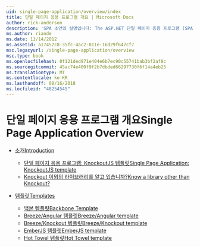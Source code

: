 ```yaml
---
uid: single-page-application/overview/index
title: 단일 페이지 응용 프로그램 개요 | Microsoft Docs
author: rick-anderson
description: 'SPA 초안의 설명입니다: The ASP.NET 단일 페이지 응용 프로그램 (SPA)은 MVC 4 베타 미리 보기의 새로운 기능입니다. 더 나은-종단 e 제공 하는 중...'
ms.author: riande
ms.date: 11/14/2012
ms.assetid: a17452c8-35fc-4ac2-811e-16d29f647cf7
msc.legacyurl: /single-page-application/overview
msc.type: book
ms.openlocfilehash: 0f121ded971e404e6b7ec90c55741bab3bf2af8c
ms.sourcegitcommit: 45ac74e400f9f2b7dbded66297730f6f14a4eb25
ms.translationtype: MT
ms.contentlocale: ko-KR
ms.lasthandoff: 08/16/2018
ms.locfileid: "48254545"
---
```

<a name="single-page-application-overview"></a><span data-ttu-id="e1566-104">단일 페이지 응용 프로그램 개요</span><span class="sxs-lookup"><span data-stu-id="e1566-104">Single Page Application Overview</span></span>
====================
- [<span data-ttu-id="e1566-105">소개</span><span class="sxs-lookup"><span data-stu-id="e1566-105">Introduction</span></span>](introduction/index.md)

    - [<span data-ttu-id="e1566-106">단일 페이지 응용 프로그램: KnockoutJS 템플릿</span><span class="sxs-lookup"><span data-stu-id="e1566-106">Single Page Application: KnockoutJS template</span></span>](introduction/knockoutjs-template.md)
    - [<span data-ttu-id="e1566-107">Knockout 이외의 라이브러리를 알고 있습니까?</span><span class="sxs-lookup"><span data-stu-id="e1566-107">Know a library other than Knockout?</span></span>](introduction/other-libraries.md)
- [<span data-ttu-id="e1566-108">템플릿</span><span class="sxs-lookup"><span data-stu-id="e1566-108">Templates</span></span>](templates/index.md)

    - [<span data-ttu-id="e1566-109">백본 템플릿</span><span class="sxs-lookup"><span data-stu-id="e1566-109">Backbone Template</span></span>](templates/backbonejs-template.md)
    - [<span data-ttu-id="e1566-110">Breeze/Angular 템플릿</span><span class="sxs-lookup"><span data-stu-id="e1566-110">Breeze/Angular template</span></span>](templates/breezeangular-template.md)
    - [<span data-ttu-id="e1566-111">Breeze/Knockout 템플릿</span><span class="sxs-lookup"><span data-stu-id="e1566-111">Breeze/Knockout template</span></span>](templates/breezeknockout-template.md)
    - [<span data-ttu-id="e1566-112">EmberJS 템플릿</span><span class="sxs-lookup"><span data-stu-id="e1566-112">EmberJS template</span></span>](templates/emberjs-template.md)
    - [<span data-ttu-id="e1566-113">Hot Towel 템플릿</span><span class="sxs-lookup"><span data-stu-id="e1566-113">Hot Towel template</span></span>](templates/hottowel-template.md)
